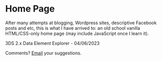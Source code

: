 # Home Page
  
After many attempts at blogging, Wordpress sites, descriptive Facebook posts and etc, this is what I have arrived to: an old school vanilla HTML/CSS-only home page (may include JavaScript once I learn it).

3DS 2.x Data Element Explorer - 04/06/2023

Comments? [Email](mailto:fabian.alwis@gmail.com) your suggestions.
